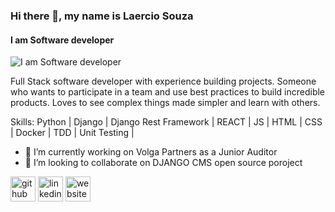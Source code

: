 ### Hi there 👋, my name is Laercio Souza
#### I am Software developer
![I am Software developer](https://media-exp1.licdn.com/dms/image/D4D16AQFw5NyyPMQB2A/profile-displaybackgroundimage-shrink_350_1400/0/1666732483785?e=1672272000&v=beta&t=9cI-hheAyEk0asl3KOxFvutCJTD-0_D7bb1yFWuqt7A)

Full Stack software developer with experience building projects. Someone who wants to participate in a team and use best practices to build incredible products. Loves to see complex things made simpler and learn with others.

Skills: Python | Django | Django Rest Framework | REACT | JS | HTML | CSS | Docker | TDD | Unit Testing |

- 🔭 I’m currently working on Volga Partners as a Junior Auditor 
- 👯 I’m looking to collaborate on DJANGO CMS open source poroject 


[<img src='https://cdn.jsdelivr.net/npm/simple-icons@3.0.1/icons/github.svg' alt='github' height='40'>](https://github.com/laercioigorps)  [<img src='https://cdn.jsdelivr.net/npm/simple-icons@3.0.1/icons/linkedin.svg' alt='linkedin' height='40'>](https://www.linkedin.com/in/laerciosouza/)  [<img src='https://cdn.jsdelivr.net/npm/simple-icons@3.0.1/icons/icloud.svg' alt='website' height='40'>](laercioigorps)  

